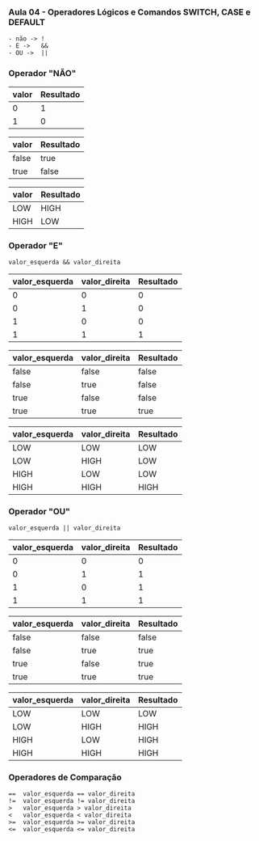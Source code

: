 
### Aula 04 - Operadores Lógicos e Comandos SWITCH, CASE e DEFAULT

	- não -> !
	- E ->   &&
	- OU ->  ||

### Operador "NÃO"
|valor|Resultado|
|-----|-----|
|0|1|
|1|0|

|valor|Resultado|
|-----|-----|
|false|true|
|true|false|

|valor|Resultado|
|-----|-----|
|LOW|HIGH|
|HIGH|LOW|

### Operador "E"
	valor_esquerda && valor_direita

|valor_esquerda|valor_direita|Resultado|
|--|--|--|
|0|0|0|
|0|1|0|
|1|0|0|
|1|1|1|

|valor_esquerda|valor_direita|Resultado|
|--|--|--|
|false|false|false|
|false|true|false|
|true|false|false|
|true|true|true|

|valor_esquerda|valor_direita|Resultado|
|--|--|--|
|LOW|LOW|LOW|
|LOW|HIGH|LOW|
|HIGH|LOW|LOW|
|HIGH|HIGH|HIGH|

### Operador "OU"
	valor_esquerda || valor_direita
|valor_esquerda|valor_direita|Resultado|
|--|--|--|
|0|0|0|
|0|1|1|
|1|0|1|
|1|1|1|

|valor_esquerda|valor_direita|Resultado|
|--|--|--|
|false|false|false|
|false|true|true|
|true|false|true|
|true|true|true|

|valor_esquerda|valor_direita|Resultado|
|--|--|--|
|LOW|LOW|LOW|
|LOW|HIGH|HIGH|
|HIGH|LOW|HIGH|
|HIGH|HIGH|HIGH|

### Operadores de Comparação
	== 	valor_esquerda == valor_direita
	!= 	valor_esquerda != valor_direita
	> 	valor_esquerda > valor_direita
	< 	valor_esquerda < valor_direita
	>= 	valor_esquerda >= valor_direita
	<= 	valor_esquerda <= valor_direita

	


